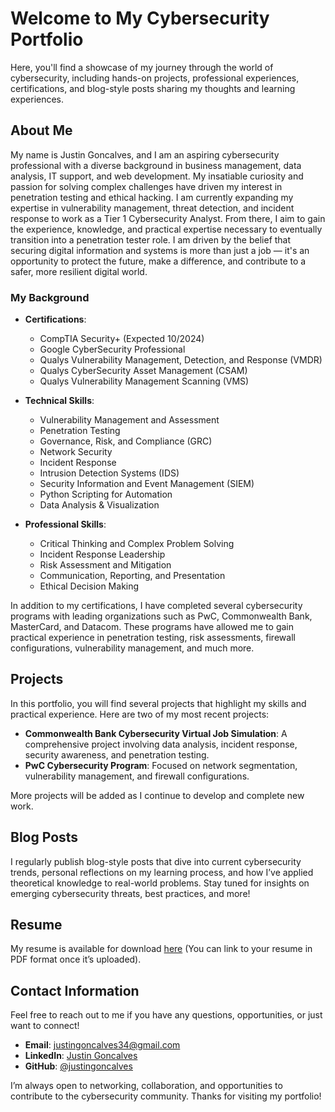 # Welcome to My Cybersecurity Portfolio

Here, you'll find a showcase of my journey through the world of cybersecurity, including hands-on projects, professional experiences, certifications, and blog-style posts sharing my thoughts and learning experiences.


## About Me
My name is Justin Goncalves, and I am an aspiring cybersecurity professional with a diverse background in business management, data analysis, IT support, and web development. My insatiable curiosity and passion for solving complex challenges have driven my interest in penetration testing and ethical hacking. I am currently expanding my expertise in vulnerability management, threat detection, and incident response to work as a Tier 1 Cybersecurity Analyst. From there, I aim to gain the experience, knowledge, and practical expertise necessary to eventually transition into a penetration tester role. I am driven by the belief that securing digital information and systems is more than just a job — it's an opportunity to protect the future, make a difference, and contribute to a safer, more resilient digital world.


### My Background
- **Certifications**:
   - CompTIA Security+ (Expected 10/2024)
   - Google CyberSecurity Professional
   - Qualys Vulnerability Management, Detection, and Response (VMDR)
   - Qualys CyberSecurity Asset Management (CSAM)
   - Qualys Vulnerability Management Scanning (VMS)

- **Technical Skills**:
   - Vulnerability Management and Assessment
   - Penetration Testing
   - Governance, Risk, and Compliance (GRC)
   - Network Security
   - Incident Response
   - Intrusion Detection Systems (IDS)
   - Security Information and Event Management (SIEM)
   - Python Scripting for Automation
   - Data Analysis & Visualization

- **Professional Skills**:
   - Critical Thinking and Complex Problem Solving
   - Incident Response Leadership
   - Risk Assessment and Mitigation
   - Communication, Reporting, and Presentation
   - Ethical Decision Making
     
In addition to my certifications, I have completed several cybersecurity programs with leading organizations such as PwC, Commonwealth Bank, MasterCard, and Datacom. These programs have allowed me to gain practical experience in penetration testing, risk assessments, firewall configurations, vulnerability management, and much more.


## Projects
In this portfolio, you will find several projects that highlight my skills and practical experience. Here are two of my most recent projects:

- **Commonwealth Bank Cybersecurity Virtual Job Simulation**: A comprehensive project involving data analysis, incident response, security awareness, and penetration testing.
- **PwC Cybersecurity Program**: Focused on network segmentation, vulnerability management, and firewall configurations.

More projects will be added as I continue to develop and complete new work.


## Blog Posts
I regularly publish blog-style posts that dive into current cybersecurity trends, personal reflections on my learning process, and how I’ve applied theoretical knowledge to real-world problems. Stay tuned for insights on emerging cybersecurity threats, best practices, and more!


## Resume
My resume is available for download [here](#) (You can link to your resume in PDF format once it’s uploaded).


## Contact Information
Feel free to reach out to me if you have any questions, opportunities, or just want to connect!

- **Email**: justingoncalves34@gmail.com
- **LinkedIn**: [Justin Goncalves](https://www.linkedin.com/in/justingoncalves/) 
- **GitHub**: [@justingoncalves](https://github.com/justingoncalves)

I’m always open to networking, collaboration, and opportunities to contribute to the cybersecurity community. Thanks for visiting my portfolio!
